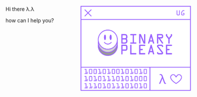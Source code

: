 <a href="https://binaryplease.com/"><img src="../images/Header.9a2b0d0.svg" width="300" align="right"></img></a>
Hi there λ.λ

how can I help you?

